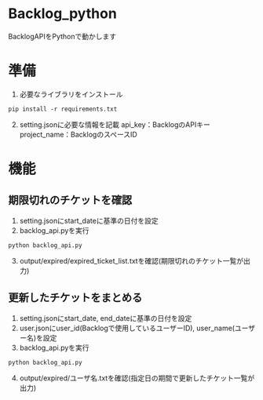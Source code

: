 # Backlog_python
BacklogAPIをPythonで動かします

# 準備
1. 必要なライブラリをインストール  
```
pip install -r requirements.txt
```
2. setting.jsonに必要な情報を記載
api_key：BacklogのAPIキー
project_name：BacklogのスペースID 

# 機能
## 期限切れのチケットを確認
1. setting.jsonにstart_dateに基準の日付を設定
2. backlog_api.pyを実行
```
python backlog_api.py
```
3. output/expired/expired_ticket_list.txtを確認(期限切れのチケット一覧が出力)

## 更新したチケットをまとめる
1. setting.jsonにstart_date, end_dateに基準の日付を設定
2. user.jsonにuser_id(Backlogで使用しているユーザーID), user_name(ユーザー名)を設定
3. backlog_api.pyを実行
```
python backlog_api.py
```
4. output/expired/ユーザ名.txtを確認(指定日の期間で更新したチケット一覧が出力)

